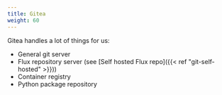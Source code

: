 ```yaml
---
title: Gitea
weight: 60
---
```


Gitea handles a lot of things for us:

* General git server
* Flux repository server (see [Self hosted Flux repo]({{< ref "git-self-hosted" >}}))
* Container registry
* Python package repository
